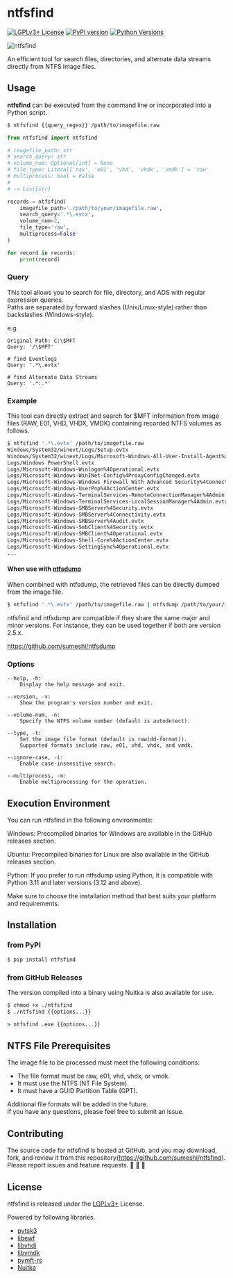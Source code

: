 # ntfsfind

[![LGPLv3+ License](http://img.shields.io/badge/license-LGPLv3+-blue.svg?style=flat)](LICENSE)
[![PyPI version](https://badge.fury.io/py/ntfsfind.svg)](https://badge.fury.io/py/ntfsfind)
[![Python Versions](https://img.shields.io/pypi/pyversions/ntfsfind.svg)](https://pypi.org/project/ntfsfind/)

![ntfsfind](https://gist.githubusercontent.com/sumeshi/c2f430d352ae763273faadf9616a29e5/raw/baa85b045e0043914218cf9c0e1d1722e1e7524b/ntfsfind.svg)

An efficient tool for search files, directories, and alternate data streams directly from NTFS image files.

## Usage

**ntfsfind** can be executed from the command line or incorporated into a Python script.


```bash
$ ntfsfind {{query_regex}} /path/to/imagefile.raw
```

```python
from ntfsfind import ntfsfind

# imagefile_path: str
# search_query: str
# volume_num: Optional[int] = None
# file_type: Literal['raw', 'e01', 'vhd', 'vhdx', 'vmdk'] = 'raw'
# multiprocess: bool = False
#
# -> List[str]

records = ntfsfind(
    imagefile_path='./path/to/your/imagefile.raw',
    search_query='.*\.evtx',
    volume_num=2,
    file_type='raw',
    multiprocess=False
)

for record in records:
    print(record)
```


### Query
This tool allows you to search for file, directory, and ADS with regular expression queries.  
Paths are separated by forward slashes (Unix/Linux-style) rather than backslashes (Windows-style).


e.g.
```
Original Path: C:\$MFT
Query: '/\$MFT'

# find Eventlogs
Query: '.*\.evtx'

# find Alternate Data Streams
Query: '.*:.*'
```


### Example
This tool can directly extract and search for $MFT information from image files (RAW, E01, VHD, VHDX, VMDK) containing recorded NTFS volumes as follows.

```.bash
$ ntfsfind '.*\.evtx' /path/to/imagefile.raw
Windows/System32/winevt/Logs/Setup.evtx
Windows/System32/winevt/Logs/Microsoft-Windows-All-User-Install-Agent%4Admin.evtx
Logs/Windows PowerShell.evtx
Logs/Microsoft-Windows-Winlogon%4Operational.evtx
Logs/Microsoft-Windows-WinINet-Config%4ProxyConfigChanged.evtx
Logs/Microsoft-Windows-Windows Firewall With Advanced Security%4ConnectionSecurity.evtx
Logs/Microsoft-Windows-UserPnp%4ActionCenter.evtx
Logs/Microsoft-Windows-TerminalServices-RemoteConnectionManager%4Admin.evtx
Logs/Microsoft-Windows-TerminalServices-LocalSessionManager%4Admin.evtx
Logs/Microsoft-Windows-SMBServer%4Security.evtx
Logs/Microsoft-Windows-SMBServer%4Connectivity.evtx
Logs/Microsoft-Windows-SMBServer%4Audit.evtx
Logs/Microsoft-Windows-SmbClient%4Security.evtx
Logs/Microsoft-Windows-SMBClient%4Operational.evtx
Logs/Microsoft-Windows-Shell-Core%4ActionCenter.evtx
Logs/Microsoft-Windows-SettingSync%4Operational.evtx
...

```


#### When use with [ntfsdump](https://github.com/sumeshi/ntfsdump)
When combined with ntfsdump, the retrieved files can be directly dumped from the image file.

```.bash
$ ntfsfind '.*\.evtx' /path/to/imagefile.raw | ntfsdump /path/to/your/imagefile
```

ntfsfind and ntfsdump are compatible if they share the same major and minor versions. For instance, they can be used together if both are version 2.5.x.

https://github.com/sumeshi/ntfsdump


### Options
```
--help, -h:
    Display the help message and exit.

--version, -v:
    Show the program's version number and exit.

--volume-num, -n:
    Specify the NTFS volume number (default is autodetect).

--type, -t:
    Set the image file format (default is raw(dd-format)).
    Supported formats include raw, e01, vhd, vhdx, and vmdk.

--ignore-case, -i:
    Enable case-insensitive search.

--multiprocess, -m:
    Enable multiprocessing for the operation.
```

## Execution Environment
You can run ntfsfind in the following environments:

Windows: Precompiled binaries for Windows are available in the GitHub releases section.

Ubuntu: Precompiled binaries for Linux are also available in the GitHub releases section.

Python: If you prefer to run ntfsdump using Python, it is compatible with Python 3.11 and later versions (3.12 and above). 

Make sure to choose the installation method that best suits your platform and requirements.

## Installation

### from PyPI

```bash
$ pip install ntfsfind
```

### from GitHub Releases
The version compiled into a binary using Nuitka is also available for use.

```bash
$ chmod +x ./ntfsfind
$ ./ntfsfind {{options...}}
```

```bat
> ntfsfind .exe {{options...}}
```

## NTFS File Prerequisites

The image file to be processed must meet the following conditions:

- The file format must be raw, e01, vhd, vhdx, or vmdk.
- It must use the NTFS (NT File System).
- It must have a GUID Partition Table (GPT).

Additional file formats will be added in the future.  
If you have any questions, please feel free to submit an issue.

## Contributing

The source code for ntfsfind is hosted at GitHub, and you may download, fork, and review it from this repository(https://github.com/sumeshi/ntfsfind).  
Please report issues and feature requests. :sushi: :sushi: :sushi:


## License

ntfsfind is released under the [LGPLv3+](https://github.com/sumeshi/ntfsfind/blob/master/LICENSE) License.

Powered by following libraries.
- [pytsk3](https://github.com/py4n6/pytsk)
- [libewf](https://github.com/libyal/libewf)
- [libvhdi](https://github.com/libyal/libvhdi)
- [libvmdk](https://github.com/libyal/libvmdk)
- [pymft-rs](https://github.com/omerbenamram/pymft-rs)
- [Nuitka](https://github.com/Nuitka/Nuitka)

